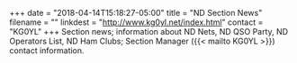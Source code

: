 +++
date = "2018-04-14T15:18:27-05:00"
title = "ND Section News"
filename = ""
linkdest = "http://www.kg0yl.net/index.html"
contact = "KG0YL"
+++
Section news; information about ND Nets, ND QSO Party, ND Operators List, ND
Ham Clubs; Section Manager ({{< mailto KG0YL >}}) contact information.
<!--more-->
